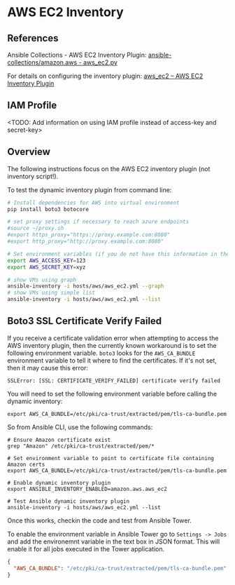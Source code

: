 # AWS EC2 Inventory

## References

Ansible Collections - AWS EC2 Inventory Plugin:
[ansible-collections/amazon.aws - aws_ec2.py](https://github.com/ansible-collections/amazon.aws/blob/main/plugins/inventory/aws_ec2.py)

For details on configuring the inventory plugin:
[aws_ec2 – AWS EC2 Inventory Plugin](https://docs.ansible.com/ansible/latest/plugins/inventory/aws_ec2.html)

## IAM Profile

<TODO: Add information on using IAM profile instead of access-key and secret-key>

## Overview

The following instructions focus on the AWS EC2 inventory plugin (not inventory script!).

To test the dynamic inventory plugin from command line:

```bash
# Install dependencies for AWS into virtual environment
pip install boto3 botocore

# set proxy settings if necessary to reach azure endpoints
#source ~/proxy.sh
#export https_proxy="https://proxy.example.com:8080"
#export http_proxy="http://proxy.example.com:8080"

# Set environment variables (if you do not have this information in the config file)
export AWS_ACCESS_KEY=123
export AWS_SECRET_KEY=xyz

# show VMs using graph
ansible-inventory -i hosts/aws/aws_ec2.yml --graph
# show VMs using simple list
ansible-inventory -i hosts/aws/aws_ec2.yml --list
```

## Boto3 SSL Certificate Verify Failed

If you receive a certificate validation error when attempting to access the AWS inventory plugin, then the currently known workaround is to set the following environment variable. `boto3` looks for the `AWS_CA_BUNDLE` environment variable to tell it where to find the certificates. If it's not set, then it may cause this error:

```
SSLError: [SSL: CERTIFICATE_VERIFY_FAILED] certificate verify failed
```

You will need to set the following environment variable before calling the dynamic inventory:

```shell
export AWS_CA_BUNDLE=/etc/pki/ca-trust/extracted/pem/tls-ca-bundle.pem
```

So from Ansible CLI, use the following commands:

```shell
# Ensure Amazon certificate exist
grep "Amazon" /etc/pki/ca-trust/extracted/pem/*

# Set environment variable to point to certificate file containing Amazon certs
export AWS_CA_BUNDLE=/etc/pki/ca-trust/extracted/pem/tls-ca-bundle.pem

# Enable dynamic inventory plugin
export ANSIBLE_INVENTORY_ENABLED=amazon.aws.aws_ec2

# Test Ansible dynamic inventory plugin
ansible-inventory -i hosts/aws/aws_ec2.yml --list
```

Once this works, checkin the code and test from Ansible Tower.

To enable the environment variable in Ansible Tower go to `Settings -> Jobs` and add the environemnt variable in the text box in JSON format. This will enable it for all jobs executed in the Tower application.

```json
{
  "AWS_CA_BUNDLE": "/etc/pki/ca-trust/extracted/pem/tls-ca-bundle.pem"
}
```
